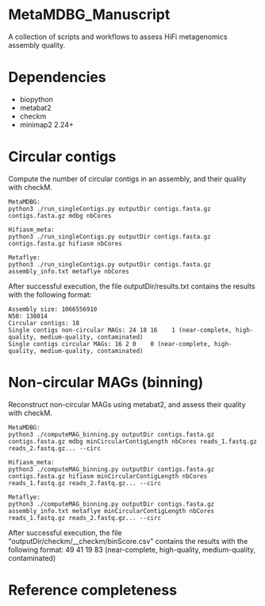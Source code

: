 # MetaMDBG_Manuscript

A collection of scripts and workflows to assess HiFi metagenomics assembly quality.

# Dependencies
- biopython
- metabat2
- checkm
- minimap2 2.24+

# Circular contigs
Compute the number of circular contigs in an assembly, and their quality with checkM.
```
MetaMDBG:
python3 ./run_singleContigs.py outputDir contigs.fasta.gz contigs.fasta.gz mdbg nbCores

Hifiasm_meta:
python3 ./run_singleContigs.py outputDir contigs.fasta.gz contigs.fasta.gz hifiasm nbCores

Metaflye:
python3 ./run_singleContigs.py outputDir contigs.fasta.gz assembly_info.txt metaflye nbCores
```

After successful execution, the file outputDir/results.txt contains the results with the following format:
```
Assembly size: 1066556910
N50: 138014
Circular contigs: 18
Single contigs non-circular MAGs: 24 18 16    1 (near-complete, high-quality, medium-quality, contaminated)
Single contigs circular MAGs: 16 2 0    0 (near-complete, high-quality, medium-quality, contaminated)
```

# Non-circular MAGs (binning)
Reconstruct non-circular MAGs using metabat2, and assess their quality with checkM.
```
MetaMDBG:
python3 ./computeMAG_binning.py outputDir contigs.fasta.gz contigs.fasta.gz mdbg minCircularContigLength nbCores reads_1.fastq.gz reads_2.fastq.gz... --circ

Hifiasm_meta:
python3 ./computeMAG_binning.py outputDir contigs.fasta.gz contigs.fasta.gz hifiasm minCircularContigLength nbCores reads_1.fastq.gz reads_2.fastq.gz... --circ

Metaflye:
python3 ./computeMAG_binning.py outputDir contigs.fasta.gz assembly_info.txt metaflye minCircularContigLength nbCores reads_1.fastq.gz reads_2.fastq.gz... --circ
```

After successful execution, the file "outputDir/checkm/\_\_checkm/binScore.csv" contains the results with the following format:
49 41 19    83 (near-complete, high-quality, medium-quality, contaminated)

# Reference completeness
